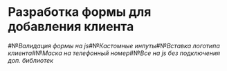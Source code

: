 # Разработка формы для добавления клиента

#№_Валидация формы на js_#№_Кастомные инпуты_#№_Вставка логотипа клиента_#№_Маска на телефонный номер_#№_Все на js без подключения доп. библиотек_

